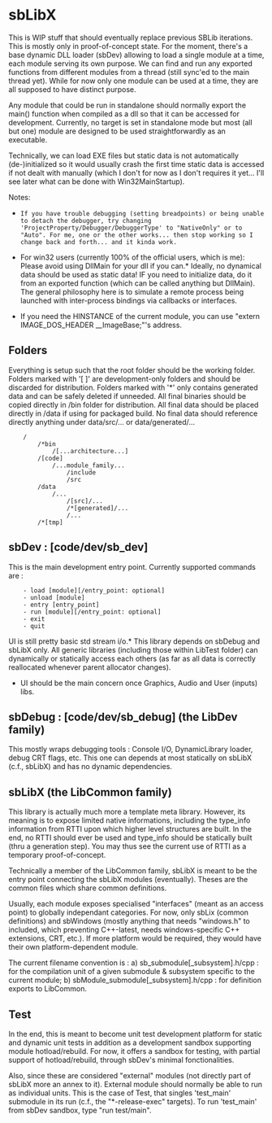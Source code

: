 # sbLibX
This is WIP stuff that should eventually replace previous SBLib iterations. This is mostly only in proof-of-concept state.
For the moment, there's a base dynamic DLL loader (sbDev) allowing to load a single module at a time, each module serving its own purpose.
We can find and run any exported functions from different modules from a thread (still sync'ed to the main thread yet).
While for now only one module can be used at a time, they are all supposed to have distinct purpose.

Any module that could be run in standalone should normally export the main() function when compiled as a dll so
that it can be accessed for development. Currently, no target is set in standalone mode but most (all but one) module
are designed to be used straightforwardly as an executable.

Technically, we can load EXE files but static data is not automatically (de-)initialized so it would usually crash the first
time static data is accessed if not dealt with manually (which I don't for now as I don't requires it yet... I'll see later what can
be done with Win32MainStartup).

Notes:
- ``If you have trouble debugging (setting breadpoints) or being unable to detach the debugger,
try changing 'ProjectProperty/Debugger/DebuggerType' to "NativeOnly" or to "Auto". For me, one or the other
works... then stop working so I change back and forth... and it kinda work.``

- For win32 users (currently 100% of the official users, which is me): Please avoid using DllMain for your dll if you can.*
Ideally, no dynamical data should be used as static data! IF you need to initialize data, do it from an exported function (which can be called
anything but DllMain). The general philosophy here is to simulate a remote process being launched with inter-process bindings via callbacks or interfaces.
* If you need the HINSTANCE of the current module, you can use "extern IMAGE_DOS_HEADER __ImageBase;"'s address.

## Folders
Everything is setup such that the root folder should be the working folder.
Folders marked with '[ ]' are development-only folders and should be discarded for distribution.
Folders marked with '*' only contains generated data and can be safely deleted if unneeded.
All final binaries should be copied directly in /bin folder for distribution.
All final data should be placed directly in /data if using for packaged build. No final data should reference directly anything under data/src/... or data/generated/...
```
	/
		/*bin
			/[...architecture...]
		/[code]
			/...module_family...
				/include
				/src
		/data
			/...
				/[src]/...
				/*[generated]/...
				/...
		/*[tmp]
```

## sbDev : [code/dev/sb_dev] 
This is the main development entry point.
Currently supported commands are :
```
	- load [module][/entry_point: optional]
	- unload [module]
	- entry [entry_point]
	- run [module][/entry_point: optional]
	- exit
	- quit
```
UI is still pretty basic std stream i/o.*
This library depends on sbDebug and sbLibX only.
All generic libraries (including those within LibTest folder) can dynamically 
or statically access each others (as far as all data is correctly reallocated whenever parent allocator changes).
* UI should be the main concern once Graphics, Audio and User (inputs) libs.

## sbDebug : [code/dev/sb_debug] (the LibDev family)
This mostly wraps debugging tools : Console I/O, DynamicLibrary loader, debug CRT flags, etc.
This one can depends at most statically on sbLibX (c.f., sbLibX) and has no dynamic dependencies.

## sbLibX (the LibCommon family)
This library is actually much more a template meta library. However, its meaning is to expose limited
native informations, including the type_info information from RTTI upon which higher level structures are built.
In the end, no RTTI should ever be used and type_info should be statically built (thru a generation step).
You may thus see the current use of RTTI as a temporary proof-of-concept.

Technically a member of the LibCommon family,
sbLibX is meant to be the entry point connecting the sbLibX modules
(eventually). Theses are the common files which share common definitions.

Usually, each module exposes specialised "interfaces" (meant as an access point)
to globally independant categories. For now, only sbLix (common definitions)
and sbWindows (mostly anything that needs "windows.h" to included,
which preventing C\+\+-latest, needs windows-specific C++ extensions, CRT, etc.).
If more platform would be required, they would have their own platform-dependent module.

The current filename convention is :
a)	sb_submodule[_subsystem].h/cpp : for the compilation unit of a given submodule & subsystem specific to the current module;
b)	sbModule_submodule[_subsystem].h/cpp : for definition exports to LibCommon.

## Test

In the end, this is meant to become unit test development platform for
static and dynamic unit tests in addition as a development sandbox supporting module hotload/rebuild.
For now, it offers a sandbox for testing, with partial support of hotload/rebuild, through sbDev's minimal fonctionalities.

Also, since these are considered "external" modules (not directly part of sbLibX
more an annex to it). External module should normally be able to run
as individual units. This is the case of Test, that singles 'test_main' submodule in its run (c.f., the "*-release-exec" targets).
To run 'test_main' from sbDev sandbox, type "run test/main".
